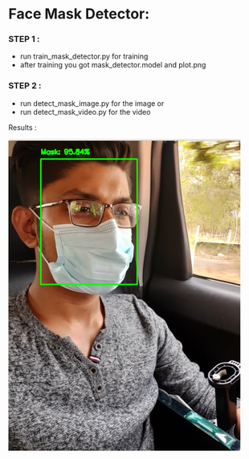 # Face Mask Detector:

### STEP 1 : 
- run train_mask_detector.py for training 
- after training you got mask_detector.model and plot.png

### STEP 2 :
- run detect_mask_image.py for the image 
or 
- run detect_mask_video.py for the video




Results :


![](results.png)
